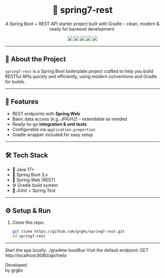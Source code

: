 <h1 align="center">🚀 spring7-rest</h1>
<p align="center">
  A Spring Boot + REST API starter project built with Gradle – clean, modern & ready for backend development.
</p>

<p align="center">
  <img src="https://img.shields.io/badge/Java-17-blue?style=flat-square" />
  <img src="https://img.shields.io/badge/SpringBoot-3.x-brightgreen?style=flat-square" />
  <img src="https://img.shields.io/badge/RESTful_API-enabled-yellowgreen?style=flat-square" />
  <img src="https://img.shields.io/badge/Build-Gradle-important?style=flat-square" />
  <img src="https://img.shields.io/badge/License-MIT-yellow?style=flat-square" />
</p>

---

## 📌 About the Project

`spring7-rest` is a Spring Boot boilerplate project crafted to help you build RESTful APIs quickly and efficiently, using modern conventions and Gradle for builds.

---

## 🔧 Features

- REST endpoints with **Spring Web**
- Basic data access (e.g. JPA/H2) – extendable as needed
- Ready-to-go **integration & unit tests**
- Configurable via `application.properties`
- Gradle wrapper included for easy setup

---

## 🛠 Tech Stack

- 🧪 Java 17+
- 🌱 Spring Boot 3.x
- 🔄 Spring Web (REST)
- ⚙️ Gradle build system
- 🧪 JUnit + Spring Test

---
## ⚙️ Setup & Run

1. Clone this repo:  
   ```bash
   git clone https://github.com/grgks/spring7-rest.git
   cd spring7-rest

---

Start the app locally:        ./gradlew bootRun
Visit the default endpoint:   GET http://localhost:8080/api/hello

Developed  
          by grgks
